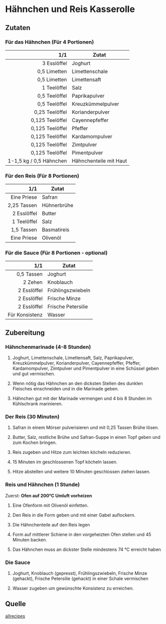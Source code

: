 # Hähnchen und Reis Kasserolle

## Zutaten

### Für das Hähnchen (Für 4 Portionen)

| 1/1                     | Zutat                  |
|------------------------:|------------------------|
| 3 Esslöffel             | Joghurt                |
| 0,5 Limetten            | Limettenschale         |
| 0,5 Limetten            | Limettensaft           |
| 1 Teelöffel             | Salz                   |
| 0,5 Teelöffel           | Paprikapulver          |
| 0,5 Teelöffel           | Kreuzkümmelpulver      |
| 0,25 Teelöffel          | Korianderpulver        |
| 0,125 Teelöffel         | Cayennepfeffer         |
| 0,125 Teelöffel         | Pfeffer                |
| 0,125 Teelöffel         | Kardamompulver         |
| 0,125 Teelöffel         | Zimtpulver             |
| 0,125 Teelöffel         | Pimentpulver           |
| 1-1,5 kg / 0,5 Hähnchen | Hähnchenteile mit Haut |

### Für den Reis (Für 8 Portionen)

| 1/1         | Zutat       |
|------------:|-------------|
| Eine Priese | Safran      |
| 2,25 Tassen | Hühnerbrühe |
| 2 Esslöffel | Butter      |
| 1 Teelöffel | Salz        |
| 1,5 Tassen  | Basmatireis |
| Eine Priese | Olivenöl    |

### Für die Sauce (Für 8 Portionen - optional)

| 1/1            | Zutat              |
|---------------:|--------------------|
| 0,5 Tassen     | Joghurt            |
| 2 Zehen        | Knoblauch          |
| 2 Esslöffel    | Frühlingszwiebeln  |
| 2 Esslöffel    | Frische Minze      |
| 2 Esslöffel    | Frische Petersilie |
| Für Konsistenz | Wasser             |

## Zubereitung

### Hähnchenmarinade (4-8 Stunden)

1. Joghurt, Limettenschale, Limettensaft, Salz, Paprikapulver,
   Kreuzkümmelpulver, Korianderpulver, Cayennepfeffer, Pfeffer, Kardamompulver,
   Zimtpulver und Pimentpulver in eine Schüssel geben und gut vermischen.

2. Wenn nötig das Hähnchen an den dicksten Stellen des dunklen Fleisches
   einschneiden und in die Marinade geben.

3. Hähnchen gut mit der Marinade vermengen und 4 bis 8 Stunden im Kühlschrank
   marinieren.

### Der Reis (30 Minuten)

1. Safran in einem Mörser pulverisieren und mit 0,25 Tassen Brühe lösen.

2. Butter, Salz, restliche Brühe und Safran-Suppe in einen Topf geben und zum
   Kochen bringen.

3. Reis zugeben und Hitze zum leichten köcheln reduzieren.

4. 15 Minuten im geschlossenen Topf köcheln lassen.

5. Hitze abstellen und weitere 10 Minuten geschlossen ziehen lassen.

### Reis und Hähnchen (1 Stunde)

Zuerst: **Ofen auf 200°C Umluft vorheizen**

1. Eine Ofenform mit Olivenöl einfetten.

2. Den Reis in die Form geben und mit einer Gabel auflockern.

3. Die Hähnchenteile auf den Reis legen

4. Form auf mittlerer Schiene in den vorgeheizten Ofen stellen und 45 Minuten
   backen.

5. Das Hähnchen muss an dickster Stelle mindestens 74 °C erreicht haben

### Die Sauce

1. Joghurt, Knoblauch (gepresst), Frühlingszwiebeln, Frische Minze (gehackt),
   Frische Petersilie (gehackt) in einer Schale vermischen

2. Wasser zugeben um gewünschte Konsistenz zu erreichen.

## Quelle

[allrecipes](https://www.allrecipes.com/recipe/283422/exotic-chicken-and-rice-casserole/)
